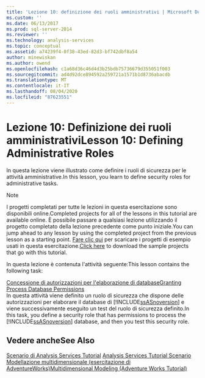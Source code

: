 ```yaml
---
title: 'Lezione 10: definizione dei ruoli amministrativi | Microsoft Docs'
ms.custom: ''
ms.date: 06/13/2017
ms.prod: sql-server-2014
ms.reviewer: ''
ms.technology: analysis-services
ms.topic: conceptual
ms.assetid: a74239f4-0f38-43ed-82d3-bf742dbf8a54
author: minewiskan
ms.author: owend
ms.openlocfilehash: c1a68d36c46d4d3b25bdb75736679d355051f003
ms.sourcegitcommit: ad4d92dce894592a259721a1571b1d8736abacdb
ms.translationtype: MT
ms.contentlocale: it-IT
ms.lasthandoff: 08/04/2020
ms.locfileid: "87623551"
---
```

# <a name="lesson-10-defining-administrative-roles"></a><span data-ttu-id="67ae4-102">Lezione 10: Definizione dei ruoli amministrativi</span><span class="sxs-lookup"><span data-stu-id="67ae4-102">Lesson 10: Defining Administrative Roles</span></span>
  <span data-ttu-id="67ae4-103">In questa lezione viene illustrato come definire i ruoli di sicurezza per le attività amministrative.</span><span class="sxs-lookup"><span data-stu-id="67ae4-103">In this lesson, you learn to define security roles for administrative tasks.</span></span>  
  
> [!NOTE]  
>  <span data-ttu-id="67ae4-104">I progetti completati per tutte le lezioni in questa esercitazione sono disponibili online.</span><span class="sxs-lookup"><span data-stu-id="67ae4-104">Completed projects for all of the lessons in this tutorial are available online.</span></span> <span data-ttu-id="67ae4-105">È possibile passare a qualsiasi lezione utilizzando il progetto completato della lezione precedente come punto iniziale.</span><span class="sxs-lookup"><span data-stu-id="67ae4-105">You can jump ahead to any lesson by using the completed project from the previous lesson as a starting point.</span></span> <span data-ttu-id="67ae4-106">[Fare clic qui](https://go.microsoft.com/fwlink/?LinkID=221866) per scaricare i progetti di esempio usati in questa esercitazione.</span><span class="sxs-lookup"><span data-stu-id="67ae4-106">[Click here](https://go.microsoft.com/fwlink/?LinkID=221866) to download the sample projects that go with this tutorial.</span></span>  
  
 <span data-ttu-id="67ae4-107">In questa lezione è contenuta l'attività seguente:</span><span class="sxs-lookup"><span data-stu-id="67ae4-107">This lesson contains the following task:</span></span>  
  
 [<span data-ttu-id="67ae4-108">Concessione di autorizzazioni per l'elaborazione di database</span><span class="sxs-lookup"><span data-stu-id="67ae4-108">Granting Process Database Permissions</span></span>](lesson-10-granting-process-database-permissions.md)  
 <span data-ttu-id="67ae4-109">In questa attività viene definito un ruolo di sicurezza che dispone delle autorizzazioni per elaborare il database di [!INCLUDE[ssASnoversion](../includes/ssasnoversion-md.md)] e viene successivamente eseguito un test del ruolo di sicurezza definito.</span><span class="sxs-lookup"><span data-stu-id="67ae4-109">In this task, you define a security role that has permissions to process the [!INCLUDE[ssASnoversion](../includes/ssasnoversion-md.md)] database, and then you test this security role.</span></span>  
  
## <a name="see-also"></a><span data-ttu-id="67ae4-110">Vedere anche</span><span class="sxs-lookup"><span data-stu-id="67ae4-110">See Also</span></span>  
 <span data-ttu-id="67ae4-111">[Scenario di Analysis Services Tutorial](analysis-services-tutorial-scenario.md) </span><span class="sxs-lookup"><span data-stu-id="67ae4-111">[Analysis Services Tutorial Scenario](analysis-services-tutorial-scenario.md) </span></span>  
 [<span data-ttu-id="67ae4-112">Modellazione multidimensionale &#40;esercitazione di AdventureWorks&#41;</span><span class="sxs-lookup"><span data-stu-id="67ae4-112">Multidimensional Modeling &#40;Adventure Works Tutorial&#41;</span></span>](multidimensional-modeling-adventure-works-tutorial.md)  
  
  
